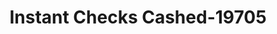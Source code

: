 ---
f_zip-code: 1702
f_state-code: MA
title: Instant Checks Cashed-19705
f_phone: 508-872-8784
f_city-only: Framingham
f_address: 2 Frederick Street Framingha
f_location-unique-id: '19705'
slug: instant-checks-cashed-19705
updated-on: '2024-05-30T13:46:58.046Z'
created-on: '2024-05-30T13:36:59.803Z'
published-on: '2024-05-30T13:54:32.469Z'
f_city-state: cms/city/framingham-ma.md
f_company: cms/company/instant-checks-cashed.md
f_state: cms/state/massachusetts.md
layout: '[payday-loan].html'
tags: payday-loan
---